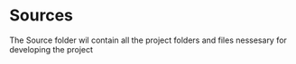 # Sources

The Source folder wil contain all the project folders and files nessesary for developing the project

